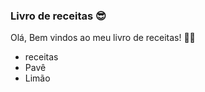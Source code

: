 ### Livro de receitas :sunglasses:

Olá, Bem vindos ao meu livro de receitas! :man_cook:

- receitas
- Pavê
- Limão
